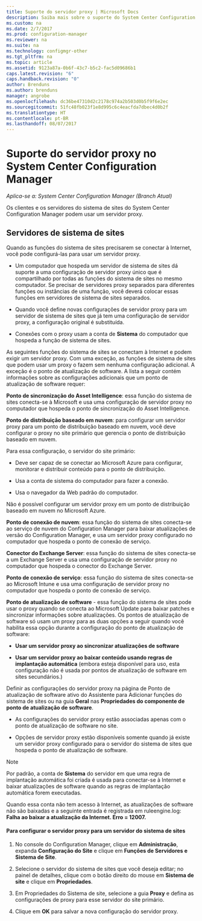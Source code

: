 ```yaml
---
title: Suporte do servidor proxy | Microsoft Docs
description: Saiba mais sobre o suporte do System Center Configuration Manager para servidores proxy usados pelos servidores de sistema de sites e clientes.
ms.custom: na
ms.date: 2/7/2017
ms.prod: configuration-manager
ms.reviewer: na
ms.suite: na
ms.technology: configmgr-other
ms.tgt_pltfrm: na
ms.topic: article
ms.assetid: 9123a87a-0b6f-43c7-b5c2-fac5d09686b1
caps.latest.revision: "6"
caps.handback.revision: "0"
author: Brenduns
ms.author: brenduns
manager: angrobe
ms.openlocfilehash: dc36be47310d2c2178c974a2b503d0b5f9f6e2ec
ms.sourcegitcommit: 51fc48fb023f1e8d995c6c4eacfda7dbec4d0b2f
ms.translationtype: HT
ms.contentlocale: pt-BR
ms.lasthandoff: 08/07/2017
---
```

# <a name="proxy-server-support-in-system-center-configuration-manager"></a>Suporte do servidor proxy no System Center Configuration Manager

*Aplica-se a: System Center Configuration Manager (Branch Atual)*

Os clientes e os servidores do sistema de sites do System Center Configuration Manager podem usar um servidor proxy.  

## <a name="site-system-servers"></a>Servidores de sistema de sites  
Quando as funções do sistema de sites precisarem se conectar à Internet, você pode configurá-las para usar um servidor proxy.  

-   Um computador que hospeda um servidor de sistema de sites dá suporte a uma configuração de servidor proxy único que é compartilhado por todas as funções do sistema de sites no mesmo computador. Se precisar de servidores proxy separados para diferentes funções ou instâncias de uma função, você deverá colocar essas funções em servidores de sistema de sites separados.  

-   Quando você define novas configurações de servidor proxy para um servidor de sistema de sites que já tem uma configuração de servidor proxy, a configuração original é substituída.  

-   Conexões com o proxy usam a conta de **Sistema** do computador que hospeda a função de sistema de sites.  

As seguintes funções do sistema de sites se conectam à Internet e podem exigir um servidor proxy.  Com uma exceção, as funções de sistema de sites que podem usar um proxy o fazem sem nenhuma configuração adicional. A exceção é o ponto de atualização de software. A lista a seguir contém informações sobre as configurações adicionais que um ponto de atualização de software requer:  

**Ponto de sincronização do Asset Intelligence**: essa função do sistema de sites conecta-se à Microsoft e usa uma configuração de servidor proxy no computador que hospeda o ponto de sincronização do Asset Intelligence.  

**Ponto de distribuição baseado em nuvem**: para configurar um servidor proxy para um ponto de distribuição baseado em nuvem, você deve configurar o proxy no site primário que gerencia o ponto de distribuição baseado em nuvem.  

Para essa configuração, o servidor do site primário:  

-   Deve ser capaz de se conectar ao Microsoft Azure para configurar, monitorar e distribuir conteúdo para o ponto de distribuição.  

-   Usa a conta de sistema do computador para fazer a conexão.  

-   Usa o navegador da Web padrão do computador.  

Não é possível configurar um servidor proxy em um ponto de distribuição baseado em nuvem no Microsoft Azure.  

**Ponto de conexão de nuvem**: essa função do sistema de sites conecta-se ao serviço de nuvem do Configuration Manager para baixar atualizações de versão do Configuration Manager, e usa um servidor proxy configurado no computador que hospeda o ponto de conexão de serviço.  

**Conector do Exchange Server**: essa função do sistema de sites conecta-se a um Exchange Server e usa uma configuração de servidor proxy no computador que hospeda o conector do Exchange Server.  

**Ponto de conexão de serviço**: essa função do sistema de sites conecta-se ao Microsoft Intune e usa uma configuração de servidor proxy no computador que hospeda o ponto de conexão de serviço.  

**Ponto de atualização de software** - essa função do sistema de sites pode usar o proxy quando se conecta ao Microsoft Update para baixar patches e sincronizar informações sobre atualizações. Os pontos de atualização de software só usam um proxy para as duas opções a seguir quando você habilita essa opção durante a configuração do ponto de atualização de software:  

-   **Usar um servidor proxy ao sincronizar atualizações de software**  

-   **Usar um servidor proxy ao baixar conteúdo usando regras de implantação automática** (embora esteja disponível para uso, esta configuração não é usada por pontos de atualização de software em sites secundários.)  

Definir as configurações do servidor proxy na página de Ponto de atualização de software ativo do Assistente para Adicionar funções do sistema de sites ou na guia **Geral** nas **Propriedades do componente de ponto de atualização de software**.  

-   As configurações do servidor proxy estão associadas apenas com o ponto de atualização de software no site.  

-   Opções de servidor proxy estão disponíveis somente quando já existe um servidor proxy configurado para o servidor do sistema de sites que hospeda o ponto de atualização de software.  

> [!NOTE]  
>  Por padrão, a conta de **Sistema** do servidor em que uma regra de implantação automática foi criada é usada para conectar-se à Internet e baixar atualizações de software quando as regras de implantação automática forem executadas.  
>   
>  Quando essa conta não tem acesso à Internet, as atualizações de software não são baixadas e a seguinte entrada é registrada em ruleengine.log: **Falha ao baixar a atualização da Internet. Erro = 12007.**  

#### <a name="to-set-up-the-proxy-server-for-a-site-system-server"></a>Para configurar o servidor proxy para um servidor do sistema de sites  

1.  No console do Configuration Manager, clique em **Administração**, expanda **Configuração do Site** e clique em **Funções de Servidores e Sistema de Site**.  

2.  Selecione o servidor do sistema de sites que você deseja editar; no painel de detalhes, clique com o botão direito do mouse em **Sistema de site** e clique em **Propriedades**.  

3.  Em Propriedades do Sistema de site, selecione a guia **Proxy** e defina as configurações de proxy para esse servidor do site primário.  

4.  Clique em **OK** para salvar a nova configuração do servidor proxy.  
